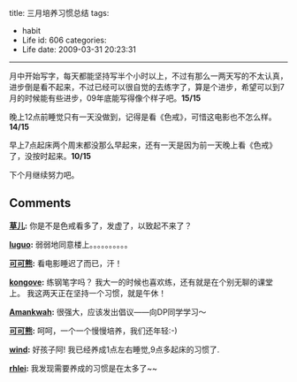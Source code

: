 title: 三月培养习惯总结
tags:
  - habit
  - Life
id: 606
categories:
  - Life
date: 2009-03-31 20:23:31
---

月中开始写字，每天都能坚持写半个小时以上，不过有那么一两天写的不太认真，进步倒是看不起来，不过已经可以很自觉的去练字了，算是个进步，希望可以到7月的时候能有些进步，09年底能写得像个样子吧。**15/15**

晚上12点前睡觉只有一天没做到，记得是看《色戒》，可惜这电影也不怎么样。**14/15**

早上7点起床两个周末都没那么早起来，还有一天是因为前一天晚上看《色戒》了，没按时起来。**10/15**

下个月继续努力吧。
## Comments

**[草儿](#5631 "2009-04-01 08:49:43"):** 你是不是色戒看多了，发虚了，以致起不来了？

**[luguo](#5632 "2009-04-01 15:51:45"):** 弱弱地同意楼上。。。。。。。。。。

**[可可熊](#5633 "2009-04-01 16:43:34"):** 看电影睡迟了而已，汗！

**[kongove](#5636 "2009-04-01 20:31:36"):** 练钢笔字吗？ 我大一的时候也喜欢练，还有就是在个别无聊的课堂上。 我这两天正在坚持一个习惯，就是午休！

**[Amankwah](#5637 "2009-04-01 21:02:29"):** 很强大，应该发出倡议——向DP同学学习～

**[可可熊](#5690 "2009-04-08 16:29:12"):** 呵呵，一个一个慢慢培养，我们还年轻:-)

**[wind](#5698 "2009-04-09 13:23:11"):** 好孩子阿! 我已经养成1点左右睡觉,9点多起床的习惯了.

**[rhlei](#5685 "2009-04-08 11:20:42"):** 我发现需要养成的习惯是在太多了~~

